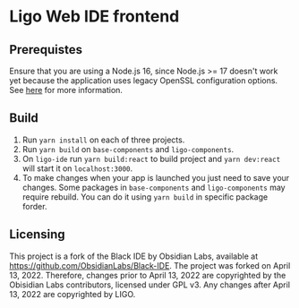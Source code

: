 # Ligo Web IDE frontend

## Prerequistes

Ensure that you are using a Node.js 16, since Node.js >= 17 doesn't work yet
because the application uses legacy OpenSSL configuration options. See
[here](https://exerror.com/opensslerrorstack-error03000086digital-envelope-routinesinitialization-error/)
for more information.

## Build

1. Run `yarn install` on each of three projects.
2. Run `yarn build` on `base-components` and `ligo-components`.
3. On `ligo-ide` run `yarn build:react` to build project and `yarn dev:react` will start it on `localhost:3000`.
4. To make changes when your app is launched you just need to save your changes. Some packages in `base-components` and `ligo-components` may require rebuild. You can do it using `yarn build` in specific package forder.

## Licensing

This project is a fork of the Black IDE by Obsidian Labs, available at
https://github.com/ObsidianLabs/Black-IDE. The project was forked on April 13,
2022. Therefore, changes prior to April 13, 2022 are copyrighted by the Obisidian
Labs contributors, licensed under GPL v3. Any changes after April 13, 2022 are
copyrighted by LIGO. 
